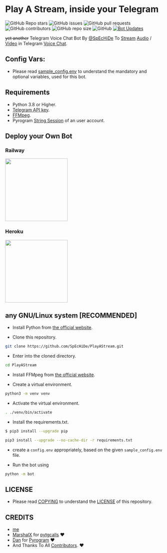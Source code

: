 # Play A Stream, inside your Telegram

![GitHub Repo stars](https://img.shields.io/github/stars/SpEcHiDe/PlayAStream?color=blue&style=flat)
![GitHub issues](https://img.shields.io/github/issues/SpEcHiDe/PlayAStream)
![GitHub pull requests](https://img.shields.io/github/issues-pr/SpEcHiDe/PlayAStream)
![GitHub contributors](https://img.shields.io/github/contributors/SpEcHiDe/PlayAStream?style=flat)
![GitHub repo size](https://img.shields.io/github/repo-size/SpEcHiDe/PlayAStream?color=red)
![GitHub](https://img.shields.io/github/license/SpEcHiDe/PlayAStream)
[![Bot Updates](https://img.shields.io/badge/PlayAStream-Updates-important)](https://t.me/PlayAStream)


~~yet another~~ Telegram Voice Chat Bot By [@SpEcHiDe](https://GitHub.com/SpEcHiDe) To [Stream](https://t.me/PlayAStream) [Audio](https://t.me/MalayalamTrollVoice) / [Video](https://t.me/MemeVideoOffl) in Telegram [Voice Chat](https://t.me/MemeDialogue).


## Config Vars:

- Please read [sample_config.env](./sample_config.env) to understand the mandatory and optional variables, used for this bot.


## Requirements
- Python 3.8 or Higher.
- [Telegram API key](https://github.com/SpEcHiDe/MyTelegramOrgRoBot).
- [FFMpeg](https://www.ffmpeg.org/).
- Pyrogram [String Session](https://github.com/SpEcHiDe/SessionMakerBot) of an user account.


## Deploy your Own Bot

### Railway
<p><a href="https://tx.me/googleimgbot?start=playastream_railwayapp"><img src="https://img.shields.io/badge/Deploy%20To%20Railway-blueviolet?style=for-the-badge&logo=railway" width="200""/></a></p>


### Heroku
<p><a href="https://github.com/abubeegaran"><img src="https://img.shields.io/badge/Deploy%20To%20Heroku-blueviolet?style=for-the-badge&logo=heroku" width="200""/></a></p>


## any GNU/Linux system [**RECOMMENDED**]

- Install Python from [the official website](https://www.python.org/downloads/).

- Clone this repository.
```sh
git clone https://github.com/SpEcHiDe/PlayAStream.git
```

- Enter into the cloned directory.
```sh
cd PlayAStream
```

- Install FFMpeg from [the official website](http://ffmpeg.org/download.html).

- Create a virtual environment.
```sh
python3 -m venv venv
```

- Activate the virtual environment.
```sh
. ./venv/bin/activate
```

- Install the requirements.txt.
```sh
$ pip3 install --upgrade pip
```

```sh
pip3 install --upgrade --no-cache-dir -r requirements.txt
```

- create a `config.env` appropriately, based on the given `sample_config.env` file.

- Run the bot using
```sh
python -m bot
```


## LICENSE

- Please read [COPYING](./COPYING) to understand the [LICENSE](./COPYING) of this repository.

## CREDITS

- [me](https://github.com/SpEcHiDe)
- [MarshalX](https://github.com/MarshalX) for [pytgcalls](https://github.com/MarshalX/tgcalls) ❤️
- [Dan](https://github.com/delivrance) for [Pyrogram](https://github.com/pyrogram/pyrogram) ❤️
- And Thanks To All [Contributors](https://github.com/SpEcHiDe/PlayAStream/graphs/contributors). ❤️
